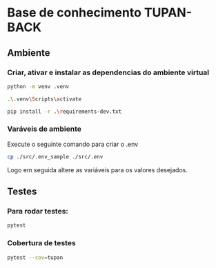 # Base de conhecimento TUPAN-BACK


## Ambiente

### Criar, ativar e instalar as dependencias do ambiente virtual
```sh
python -m venv .venv
```
```sh
.\.venv\Scripts\activate
```
```sh
pip install -r .\requirements-dev.txt
```
### Varáveis de ambiente

Execute o seguinte comando para criar o .env
```bash
cp ./src/.env_sample ./src/.env
```
Logo em seguida altere as variáveis para os valores desejados.


## Testes

### Para rodar testes:
```sh
pytest
```
### Cobertura de testes
```sh
pytest --cov=tupan
```